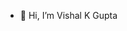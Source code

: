 - 👋 Hi, I’m Vishal K Gupta

<!---
Epochbrokers3/Epochbrokers3 is a ✨ special ✨ repository because its `README.md` (this file) appears on your GitHub profile.
You can click the Preview link to take a look at your changes.
--->

